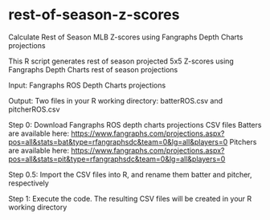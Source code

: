 # rest-of-season-z-scores
Calculate Rest of Season MLB Z-scores using Fangraphs Depth Charts projections

This R script generates rest of season projected 5x5 Z-scores using Fangraphs Depth Charts rest of season projections

Input: Fangraphs ROS Depth Charts projections

Output: Two files in your R working directory: batterROS.csv and pitcherROS.csv

Step 0: Download Fangraphs ROS depth charts projections CSV files
Batters are available here: https://www.fangraphs.com/projections.aspx?pos=all&stats=bat&type=rfangraphsdc&team=0&lg=all&players=0
Pitchers are available here: https://www.fangraphs.com/projections.aspx?pos=all&stats=pit&type=rfangraphsdc&team=0&lg=all&players=0

Step 0.5: Import the CSV files into R, and rename them batter and pitcher, respectively

Step 1: Execute the code. The resulting CSV files will be created in your R working directory
